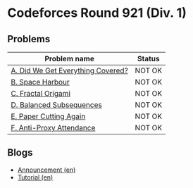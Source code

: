 # Codeforces Round 921 (Div. 1)

## Problems

|Problem name|Status|
|------------|---------|
| [A. Did We Get Everything Covered?](problems/A._Did_We_Get_Everything_Covered_.md)|NOT OK|
| [B. Space Harbour](problems/B._Space_Harbour.md)|NOT OK|
| [C. Fractal Origami](problems/C._Fractal_Origami.md)|NOT OK|
| [D. Balanced Subsequences](problems/D._Balanced_Subsequences.md)|NOT OK|
| [E. Paper Cutting Again](problems/E._Paper_Cutting_Again.md)|NOT OK|
| [F. Anti-Proxy Attendance](problems/F._Anti-Proxy_Attendance.md)|NOT OK|
## Blogs

- [Announcement (en)](blogs/Announcement_(en).md)
- [Tutorial (en)](blogs/Tutorial_(en).md)
